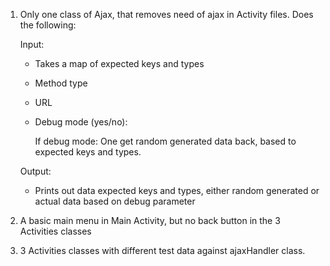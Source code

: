 1. Only one class of Ajax, that removes need of ajax in Activity files. Does the following:
   
    Input:
    - Takes a map of expected keys and types
    - Method type
    - URL
    - Debug mode (yes/no):

      If debug mode: One get random generated data back, based to expected keys and types.
      
    Output:
     - Prints out data expected keys and types, either random generated or actual data based on debug parameter
3. A basic main menu in Main Activity, but no back button in the 3 Activities classes
4. 3 Activities classes with different test data against ajaxHandler class.
